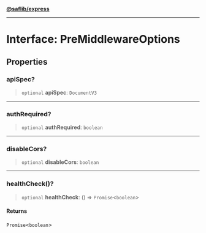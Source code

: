[**@saflib/express**](../index.md)

***

# Interface: PreMiddlewareOptions

## Properties

### apiSpec?

> `optional` **apiSpec**: `DocumentV3`

***

### authRequired?

> `optional` **authRequired**: `boolean`

***

### disableCors?

> `optional` **disableCors**: `boolean`

***

### healthCheck()?

> `optional` **healthCheck**: () => `Promise`\<`boolean`\>

#### Returns

`Promise`\<`boolean`\>
